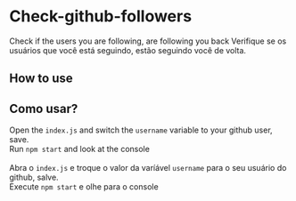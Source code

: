 # Check-github-followers
Check if the users you are following, are following you back
Verifique se os usuários que você está seguindo, estão seguindo você de volta.

## How to use
## Como usar?

Open the <code>index.js</code> and switch the <code>username</code> variable to your github user, save. <br>
Run <code>npm start</code> and look at the console
<br><br>
Abra o <code>index.js</code> e troque o valor da varíável <code>username</code> para o seu usuário do github, salve.<br>Execute
<code>npm start</code> e olhe para o console

